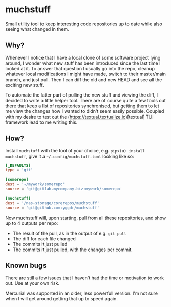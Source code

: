 # muchstuff

Small utility tool to keep interesting code repositories up to date while
also seeing what changed in them.

## Why?

Whenever I notice that I have a local clone of some software project lying
around, I wonder what new stuff has been introduced since the last time I
looked at it. To answer that question I usually go into the repo, cleanup
whatever local modifications I might have made, switch to their master/main
branch, and just pull. Then I can diff the old and new HEAD and see all the
exciting new stuff.

To automate the latter part of pulling the new stuff and viewing the diff, I
decided to write a little helper tool. There are of course quite a few tools
out there that keep a list of repositories synchronised, but getting them to
let me view the changes how I wanted to didn't seem easily possible. Coupled
with my desire to test out the (https://textual.textualize.io)[textual] TUI
framework lead to me writing this.

## How?

Install `muchstuff` with the tool of your choice, e.g. `pipx(u) install
muchstuff`, give it a `~/.config/muchstuff.toml` looking like so:

```toml
[_DEFAULTS]
type = 'git'

[somerepo]
dest = '~/mywork/somerepo'
source = 'git@gitlab.mycompany.biz:mywork/somerepo'

[muchstuff]
dest = '/nas-storage/corerepos/muchstuff'
source = 'git@github.com:yggdr/muchstuff'
```

Now muchstuff will, upon starting, pull from all these repositories, and show
up to 4 outputs per repo:

- The result of the pull, as in the output of e.g. `git pull`
- The diff for each file changed
- The commits it just pulled
- The commits it just pulled, with the changes per commit.

## Known bugs

There are still a few issues that I haven't had the time or motivation to work
out. Use at your own risk.

Mercurial was supported in an older, less powerfull version. I'm not sure when
I will get around getting that up to speed again.
